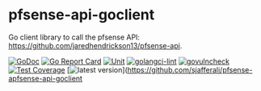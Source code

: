 # pfsense-api-goclient

Go client library to call the pfsense API: https://github.com/jaredhendrickson13/pfsense-api. 

[![GoDoc](https://godoc.org/github.com/sjafferali/pfsense-api-goclient?status.svg)](https://pkg.go.dev/github.com/sjafferali/pfsense-api-goclient)
[![Go Report Card](https://goreportcard.com/badge/github.com/sjafferali/pfsense-api-goclient)](https://goreportcard.com/report/github.com/sjafferali/pfsense-api-goclient)
[![Unit](https://github.com/sjafferali/pfsense-api-goclient/actions/workflows/unit.yaml/badge.svg)](https://github.com/sjafferali/pfsense-api-goclient/actions?query=branch%3Amain)
[![golangci-lint](https://github.com/sjafferali/pfsense-api-goclient/actions/workflows/golang-ci-lint.yaml/badge.svg)](https://github.com/sjafferali/pfsense-api-goclient/actions?query=branch%3Amain)
[![govulncheck](https://github.com/sjafferali/pfsense-api-goclient/actions/workflows/govulncheck.yaml/badge.svg)](https://github.com/sjafferali/pfsense-api-goclient/actions?query=branch%3Amain)
[![Test Coverage](https://codecov.io/gh/sjafferali/pfsense-api-goclient/branch/main/graph/badge.svg)](https://codecov.io/gh/sjafferali/pfsense-api-goclient)
[![latest version](https://img.shields.io/github/tag/sjafferali/pfsense-api-goclient.svg)](https://github.com/sjafferali/pfsense-apfsense-api-goclient
